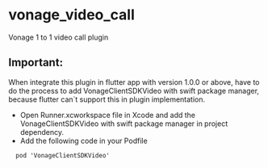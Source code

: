 # vonage_video_call
Vonage 1 to 1 video call plugin

## Important:
When integrate this plugin in flutter app with version 1.0.0 or above, have to do the process to add VonageClientSDKVideo with swift package manager, because flutter can`t support this in plugin implementation.

- Open Runner.xcworkspace file in Xcode and add the VonageClientSDKVideo with swift package manager in project dependency.
- Add the following code in your Podfile

```
  pod 'VonageClientSDKVideo'
```